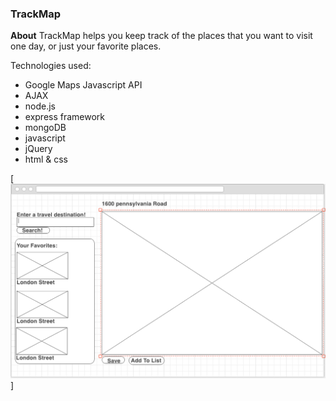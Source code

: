 ### TrackMap

**About**
TrackMap helps you keep track of the places that you want to visit one day, or just your favorite places. 

Technologies used:
* Google Maps Javascript API
* AJAX
* node.js
* express framework
* mongoDB
* javascript
* jQuery
* html & css

  
[<img src=https://github.com/Dawa12/Google_Maps_Street_View/blob/master/public/wireframe.png>]
